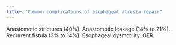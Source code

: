 ```yaml
---
title: "Common complications of esophageal atresia repair"
---
```

Anastomotic strictures (40%). Anastomotic leakage (14% to 21%). Recurrent fistula (3% to 14%). Esophageal dysmotility. GER.

